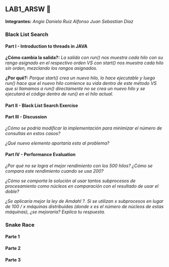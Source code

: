 ## LAB1_ARSW 🚀

**Integrantes:**
_Angie Daniela Ruiz Alfonso_
_Juan Sebastian Diaz_ 

### Black List Search
#### Part I - Introduction to threads in JAVA


**¿Cómo cambia la salida?:**
_La salida con run() nos muestra cada hilo con su rango asignado en el respectivo orden VS con start() nos muestra cada hilo sin orden, mezclando los rangos asignados._


**¿Por qué?:**
_Porque start() crea un nuevo hilo, lo hace ejecutable y luego run() hace que el nuevo hilo comience su vida dentro de este método VS que si llamamos a run() directamente no se crea un nuevo hilo y se ejecutará el código dentro de run() en el hilo actual._


#### Part II - Black List Search Exercise
#### Part III - Discussion

_¿Cómo se podría modificar la implementación para minimizar el número de consultas en estos casos?_ 


_¿Qué nuevo elemento aportaría esto al problema?_


#### Part IV - Performance Evaluation

_¿Por qué no se logra el mejor rendimiento con los 500 hilos? ¿Cómo se compara este rendimiento cuando se usa 200?_


_¿Cómo se comporta la solución al usar tantos subprocesos de procesamiento como núcleos en comparación con el resultado de usar el doble?_


_¿Se aplicaría mejor la ley de Amdahl ?. Si se utilizan x subprocesos en lugar de 100 / x máquinas distribuidas (donde x es el número de núcleos de estas máquinas), ¿se mejoraría? Explica tu respuesta._


### Snake Race
#### Parte 1
#### Parte 2
#### Parte 3










